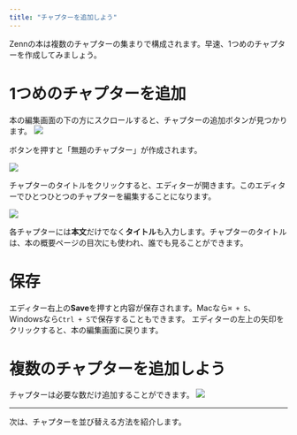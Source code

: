 ```yaml
---
title: "チャプターを追加しよう"
---
```


Zennの本は複数のチャプターの集まりで構成されます。早速、1つめのチャプターを作成してみましょう。

# 1つめのチャプターを追加
本の編集画面の下の方にスクロールすると、チャプターの追加ボタンが見つかります。
![](https://storage.googleapis.com/zenn-user-upload/pu0b1075ru0ebmarq09sjvd2qfxk)

ボタンを押すと「無題のチャプター」が作成されます。

![](https://storage.googleapis.com/zenn-user-upload/36s63j00iamf243b0jw46srr72qu)

チャプターのタイトルをクリックすると、エディターが開きます。このエディターでひとつひとつのチャプターを編集することになります。

![](https://storage.googleapis.com/zenn-user-upload/o7ilnq31try3xfyo3ujaqdn5yu5x)

各チャプターには**本文**だけでなく**タイトル**も入力します。チャプターのタイトルは、本の概要ページの目次にも使われ、誰でも見ることができます。



# 保存
エディター右上の**Save**を押すと内容が保存されます。Macなら`⌘ + S`、Windowsなら`Ctrl + S`で保存することもできます。
エディターの左上の矢印をクリックすると、本の編集画面に戻ります。

# 複数のチャプターを追加しよう
チャプターは必要な数だけ追加することができます。
![](https://storage.googleapis.com/zenn-user-upload/c7zphopp6gx96zslwtsal7hovzoi)

----

次は、チャプターを並び替える方法を紹介します。